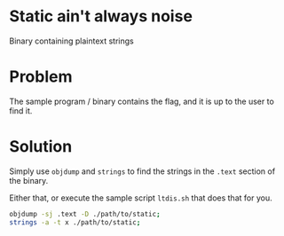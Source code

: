 
# Static ain't always noise

Binary containing plaintext strings


# Problem

The sample program / binary contains the flag,
and it is up to the user to find it.


# Solution

Simply use `objdump` and `strings` to find the
strings in the `.text` section of the binary.

Either that, or execute the sample script `ltdis.sh`
that does that for you.

```bash
objdump -sj .text -D ./path/to/static;
strings -a -t x ./path/to/static;
```

